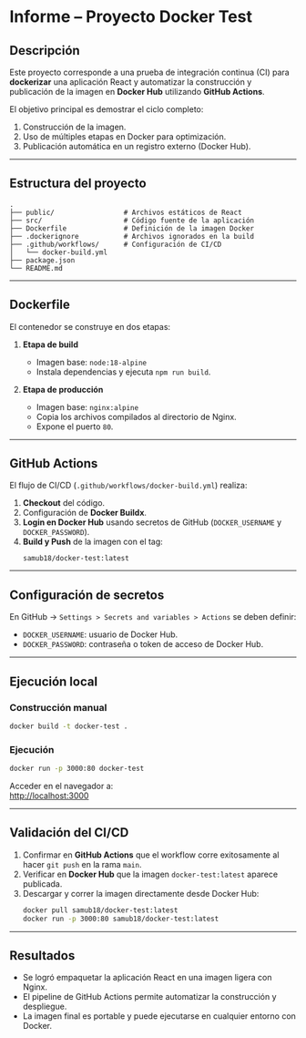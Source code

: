 # Informe – Proyecto Docker Test

##  Descripción
Este proyecto corresponde a una prueba de integración continua (CI) para **dockerizar** una aplicación React y automatizar la construcción y publicación de la imagen en **Docker Hub** utilizando **GitHub Actions**.  

El objetivo principal es demostrar el ciclo completo:  
1. Construcción de la imagen.  
2. Uso de múltiples etapas en Docker para optimización.  
3. Publicación automática en un registro externo (Docker Hub).  

---

##  Estructura del proyecto
```
.
├── public/                 # Archivos estáticos de React
├── src/                    # Código fuente de la aplicación
├── Dockerfile              # Definición de la imagen Docker
├── .dockerignore           # Archivos ignorados en la build
├── .github/workflows/      # Configuración de CI/CD
│   └── docker-build.yml
├── package.json
└── README.md
```

---

##  Dockerfile
El contenedor se construye en dos etapas:  

1. **Etapa de build**  
   - Imagen base: `node:18-alpine`  
   - Instala dependencias y ejecuta `npm run build`.  

2. **Etapa de producción**  
   - Imagen base: `nginx:alpine`  
   - Copia los archivos compilados al directorio de Nginx.  
   - Expone el puerto `80`.  

---

##  GitHub Actions
El flujo de CI/CD (`.github/workflows/docker-build.yml`) realiza:  
1. **Checkout** del código.  
2. Configuración de **Docker Buildx**.  
3. **Login en Docker Hub** usando secretos de GitHub (`DOCKER_USERNAME` y `DOCKER_PASSWORD`).  
4. **Build y Push** de la imagen con el tag:  
   ```
   samub18/docker-test:latest
   ```

---

## Configuración de secretos
En GitHub → `Settings > Secrets and variables > Actions` se deben definir:  

- `DOCKER_USERNAME`: usuario de Docker Hub.  
- `DOCKER_PASSWORD`: contraseña o token de acceso de Docker Hub.  

---

##  Ejecución local
### Construcción manual
```bash
docker build -t docker-test .
```

### Ejecución
```bash
docker run -p 3000:80 docker-test
```

Acceder en el navegador a:  
[http://localhost:3000](http://localhost:3000)  

---

##  Validación del CI/CD
1. Confirmar en **GitHub Actions** que el workflow corre exitosamente al hacer `git push` en la rama `main`.  
2. Verificar en **Docker Hub** que la imagen `docker-test:latest` aparece publicada.  
3. Descargar y correr la imagen directamente desde Docker Hub:  
   ```bash
   docker pull samub18/docker-test:latest
   docker run -p 3000:80 samub18/docker-test:latest
   ```

---

## Resultados
- Se logró empaquetar la aplicación React en una imagen ligera con Nginx.  
- El pipeline de GitHub Actions permite automatizar la construcción y despliegue.  
- La imagen final es portable y puede ejecutarse en cualquier entorno con Docker.  
